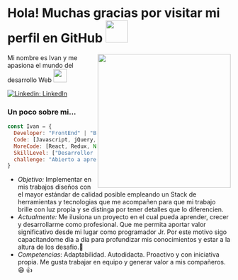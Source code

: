 <h1> Hola! Muchas gracias por visitar mi perfil en GitHub <img src="https://media.giphy.com/media/mGcNjsfWAjY5AEZNw6/giphy.gif" width="50"></h1>
<img align='right' src="https://user-images.githubusercontent.com/85074756/140621760-a092acaa-bb99-41b2-bc4f-b2d30283fbf2.jpeg" width="300" height="303">
<p>Mi nombre es Ivan y me apasiona el mundo del desarrollo Web <img src="https://media.giphy.com/media/WUlplcMpOCEmTGBtBW/giphy.gif" width="30"> 
</em></p>

[![Linkedin: LinkedIn](https://img.shields.io/badge/-IvanNuñez-blue?style=flat-square&logo=Linkedin&logoColor=white&link=https://www.linkedin.com/in/ivan-s-nu%C3%B1ez/)](https://www.linkedin.com/in/ivan-s-nu%C3%B1ez/)


### Un poco sobre mi...  

```javascript
const Ivan = {
  Developer: "FrontEnd" | "BackEnd",
  Code: [Javascript, jQuery, HTML, CSS, Bootstrap{less}],
  MoreCode: [React, Redux, Node, Express, Testing{Jest}, Java],
  SkillLevel: ["Desarrollor Full Stack Jr"],
  challenge: "Abierto a aprender nuevas tecnologias y herramientas"
}
```
- *Objetivo:* Implementar en mis trabajos diseños con el mayor estándar de calidad posible empleando un Stack de herramientas y tecnologias que me acompañen para que mi trabajo brille con luz propia y se distinga por tener detalles que lo diferencien.
- *Actualmente:* Me ilusiona un proyecto en el cual pueda aprender, crecer y desarrollarme como profesional. Que me permita aportar valor significativo desde mi lugar como programador Jr. Por este motivo sigo capacitandome dia a dia para profundizar mis conocimientos y estar a la altura de los desafio.:muscle: 
- *Competencias*: Adaptabilidad. Autodidacta. Proactivo y con iniciativa propia. Me gusta trabajar en equipo y generar valor a mis compañeros. 😄 :thumbsup:
